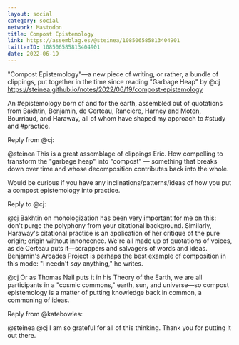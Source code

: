 ```yaml
---
layout: social
category: social
network: Mastodon
title: Compost Epistemology
link: https://assemblag.es/@steinea/108506585813404901
twitterID: 108506585813404901
date: 2022-06-19
---
```


"Compost Epistemology"—a new piece of writing, or rather, a bundle of clippings, put together in the time since reading "Garbage Heap" by @cj <https://steinea.github.io/notes/2022/06/19/compost-epistemology>

An #epistemology born of and for the earth, assembled out of quotations from Bakhtin, Benjamin, de Certeau, Rancière, Harney and Moten, Bourriaud, and Haraway, all of whom have shaped my approach to #study and #practice.



Reply from @cj:

@steinea This is a great assemblage of clippings Eric. How compelling to transform the "garbage heap" into "compost" — something that breaks down over time and whose decomposition contributes back into the whole.

Would be curious if you have any inclinations/patterns/ideas of how you put a compost epistemology into practice.


Reply to @cj:

@cj Bakhtin on monologization has been very important for me on this: don't purge the polyphony from your citational background. Similarly, Haraway's citational practice is an application of her critique of the pure origin; origin without innoncence. We're all made up of quotations of voices, as de Certeau puts it—scrappers and salvagers of words and ideas. Benjamin's Arcades Project is perhaps the best example of composition in this mode: "I needn't *say* anything," he writes.

@cj Or as Thomas Nail puts it in his Theory of the Earth, we are all participants in a "cosmic commons," earth, sun, and universe—so compost epistemology is a matter of putting knowledge back in common, a commoning of ideas.


Reply from @katebowles:

@steinea @cj I am so grateful for all of this thinking. Thank you for putting it out there.
